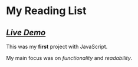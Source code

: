 # My Reading List

## [_Live Demo_](https://martazare.github.io/Reading-List/)

This was my **first** project with JavaScript.

My main focus was on _functionality_ and _readability_.
